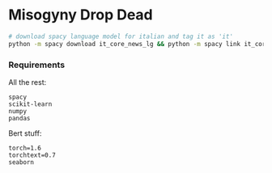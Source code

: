 # Misogyny Drop Dead
```bash
# download spacy language model for italian and tag it as 'it'
python -m spacy download it_core_news_lg && python -m spacy link it_core_news_lg it
```
### Requirements

All the rest:
```
spacy
scikit-learn
numpy
pandas
```

Bert stuff:
```
torch=1.6
torchtext=0.7
seaborn

```